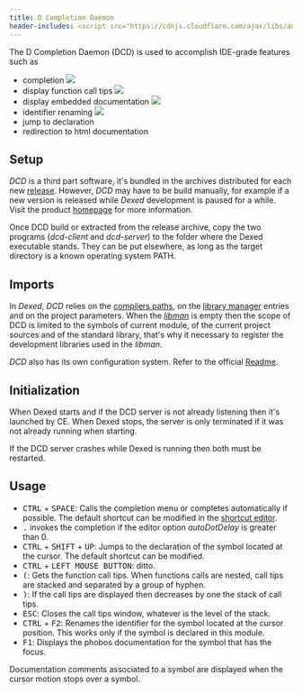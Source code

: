 ```yaml
---
title: D Completion Daemon
header-includes: <script src="https://cdnjs.cloudflare.com/ajax/libs/anchor-js/4.2.2/anchor.min.js"></script>
---
```


The D Completion Daemon (DCD) is used to accomplish IDE-grade features such as

- completion
![](img/dcd_completion.png)
- display function call tips
![](img/dcd_call_tips.png)
- display embedded documentation
![](img/dcd_ddoc.png)
- identifier renaming
![](img/dcd_renaming.png)
- jump to declaration
- redirection to html documentation

## Setup

_DCD_ is a third part software, it's bundled in the archives distributed for each new [release](https://github.com/Basile-z/dexed/releases).
However, _DCD_ may have to be build manually, for example if a new version is released while _Dexed_ development is paused for a while.
Visit the product [homepage](https://github.com/dlang-community/DCD) for more information.

Once DCD build or extracted from the release archive, copy the two programs (_dcd-client_ and _dcd-server_) to the folder where the Dexed executable stands.
They can be put elsewhere, as long as the target directory is a known operating system PATH.

## Imports

In _Dexed_, _DCD_ relies on the [compilers paths](options_compilers_paths.html), on the [library manager](widgets_library_manager.html) entries and on the project parameters. When the [_libman_](widgets_library_manager.html) is empty then the scope of DCD is limited to the symbols of current module, of the current project sources and of the standard library, that's why it necessary to register the development libraries used in the _libman_.

_DCD_ also has its own configuration system. Refer to the official [Readme](https://github.com/dlang-community/DCD#configuration-files).

## Initialization

When Dexed starts and if the DCD server is not already listening then it's launched by CE.
When Dexed stops, the server is only terminated if it was not already running when starting.

If the DCD server crashes while Dexed is running then both must be restarted.

## Usage

- <kbd>CTRL</kbd> + <kbd>SPACE</kbd>: Calls the completion menu or completes automatically if possible. The default shortcut can be modified in the [shortcut editor](options_shortcuts_editor.html).
- <kbd>.</kbd> invokes the completion if the editor option _autoDotDelay_ is greater than 0.
- <kbd>CTRL</kbd> + <kbd>SHIFT</kbd> + <kbd>UP</kbd>: Jumps to the declaration of the symbol located at the cursor. The default shortcut can be modified.
- <kbd>CTRL</kbd> + <kbd>LEFT MOUSE BUTTON</kbd>: ditto.
- <kbd>(</kbd>: Gets the function call tips. When functions calls are nested, call tips are stacked and separated by a group of hyphen.
- <kbd>)</kbd>: If the call tips are displayed then decreases by one the stack of call tips.
- <kbd>ESC</kbd>: Closes the call tips window, whatever is the level of the stack.
- <kbd>CTRL</kbd> + <kbd>F2</kbd>: Renames the identifier for the symbol located at the cursor position. This works only if the symbol is declared in this module.
- <kbd>F1</kbd>: Displays the phobos documentation for the symbol that has the focus.

Documentation comments associated to a symbol are displayed when the cursor motion stops over a symbol.

<script>anchors.add();</script>
